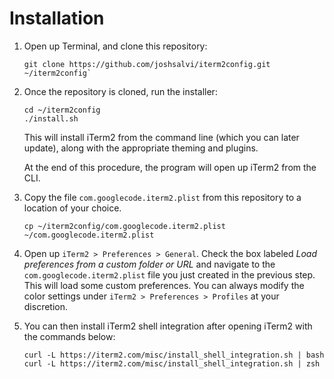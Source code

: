 # Installation

1. Open up Terminal, and clone this repository: 
    
    ```
    git clone https://github.com/joshsalvi/iterm2config.git ~/iterm2config`
    ```


2. Once the repository is cloned, run the installer:
    
    ```
    cd ~/iterm2config
    ./install.sh
    ```

    This will install iTerm2 from the command line (which you can later update), along with the appropriate theming and plugins. 

    At the end of this procedure, the program will open up iTerm2 from the CLI.


3. Copy the file `com.googlecode.iterm2.plist` from this repository to a location of your choice.

    ```
    cp ~/iterm2config/com.googlecode.iterm2.plist ~/com.googlecode.iterm2.plist
    ```


4. Open up `iTerm2 > Preferences > General`. Check the box labeled *Load preferences from a custom folder or URL* and navigate to the `com.googlecode.iterm2.plist` file you just created in the previous step. This will load some custom preferences. You can always modify the color settings under `iTerm2 > Preferences > Profiles` at your discretion. 

5. You can then install iTerm2 shell integration after opening iTerm2 with the commands below:
    
    ```
    curl -L https://iterm2.com/misc/install_shell_integration.sh | bash
    curl -L https://iterm2.com/misc/install_shell_integration.sh | zsh
    ```
